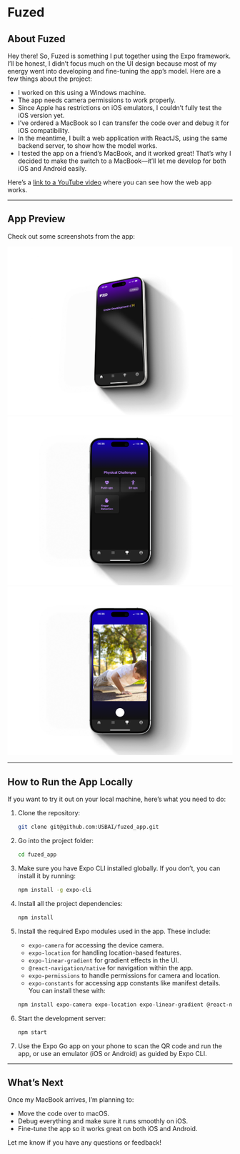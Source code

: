 # Fuzed

## About Fuzed
Hey there! So, Fuzed is something I put together using the Expo framework. I’ll be honest, I didn’t focus much on the UI design because most of my energy went into developing and fine-tuning the app’s model. Here are a few things about the project:

- I worked on this using a Windows machine.
- The app needs camera permissions to work properly.
- Since Apple has restrictions on iOS emulators, I couldn’t fully test the iOS version yet.
- I’ve ordered a MacBook so I can transfer the code over and debug it for iOS compatibility.
- In the meantime, I built a web application with ReactJS, using the same backend server, to show how the model works.
- I tested the app on a friend’s MacBook, and it worked great! That’s why I decided to make the switch to a MacBook—it’ll let me develop for both iOS and Android easily.

Here’s a [link to a YouTube video](https://youtu.be/YobP0VaoBE0?si=mjDVPXSZxf_thlnL) where you can see how the web app works.

---

## App Preview
Check out some screenshots from the app:

![iPhone Spin Freeze Time](./assets/iphone-spin-freeze-tme.png)
![iPhone 15 Still 1](./assets/iphone-15-still%20(1).png)
![iPhone 15 Still](./assets/iphone-15-still.png)

---

## How to Run the App Locally
If you want to try it out on your local machine, here’s what you need to do:

1. Clone the repository:
   ```bash
   git clone git@github.com:USBAI/fuzed_app.git
   ```

2. Go into the project folder:
   ```bash
   cd fuzed_app
   ```

3. Make sure you have Expo CLI installed globally. If you don’t, you can install it by running:
   ```bash
   npm install -g expo-cli
   ```

4. Install all the project dependencies:
   ```bash
   npm install
   ```

5. Install the required Expo modules used in the app. These include:
   - `expo-camera` for accessing the device camera.
   - `expo-location` for handling location-based features.
   - `expo-linear-gradient` for gradient effects in the UI.
   - `@react-navigation/native` for navigation within the app.
   - `expo-permissions` to handle permissions for camera and location.
   - `expo-constants` for accessing app constants like manifest details.
   You can install these with:
   ```bash
   npm install expo-camera expo-location expo-linear-gradient @react-navigation/native expo-permissions expo-constants
   ```

6. Start the development server:
   ```bash
   npm start
   ```

7. Use the Expo Go app on your phone to scan the QR code and run the app, or use an emulator (iOS or Android) as guided by Expo CLI.

---

## What’s Next
Once my MacBook arrives, I’m planning to:
- Move the code over to macOS.
- Debug everything and make sure it runs smoothly on iOS.
- Fine-tune the app so it works great on both iOS and Android.

Let me know if you have any questions or feedback!
